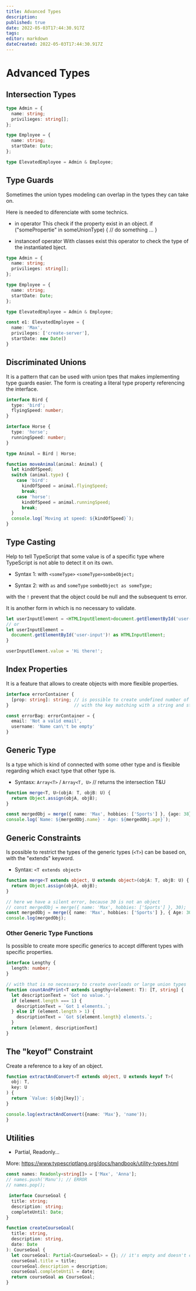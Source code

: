 ```yaml
---
title: Advanced Types
description: 
published: true
date: 2022-05-03T17:44:30.917Z
tags: 
editor: markdown
dateCreated: 2022-05-03T17:44:30.917Z
---
```


# Advanced Types

## Intersection Types

```TypeScript
type Admin = {
  name: string;
  privilieges: string[];
};

type Employee = {
  name: string;
  startDate: Date;
};

type ElevatedEmployee = Admin & Employee;
```

## Type Guards

Sometimes the union types modeling can overlap in the types they can take on.

Here is needed to diferenciate with some technics.

- in operator
  This check if the property exist in an object.
  if ("somePropertie" in someUnionType) { // do something ... }

- instanceof operator
  With classes exist this operator to check the type of the instantiated bject.

```TypeScript
type Admin = {
  name: string;
  privilieges: string[];
};

type Employee = {
  name: string;
  startDate: Date;
};

type ElevatedEmployee = Admin & Employee;

const e1: ElevatedEmployee = {
  name: 'Max',
  privileges: ['create-server'],
  startDate: new Date()
}
```

## Discriminated Unions

It is a pattern that can be used with union tpes that makes implementing type guards easier. The form is creating a literal type property referencing the interface.

```TypeScript
interface Bird {
  type: 'bird';
  flyingSpeed: number;
}

interface Horse {
  type: 'horse';
  runningSpeed: number;
}

type Animal = Bird | Horse;

function moveAnimal(animal: Animal) {
  let kindOfSpeed;
  switch (animal.type) {
    case 'bird':
      kindOfSpeed = animal.flyingSpeed;
      break;
    case 'horse':
      kindOfSpeed = animal.runningSpeed;
      break;
  }
  console.log(`Moving at speed: ${kindOfSpeed}`);
}
```

## Type Casting

Help to tell TypeScript that some value is of a specific type where TypeScript is not able to detect it on its own.

- Syntax 1: with `<someType>`
  `<someType>sombeObject;`

- Syntax 2: with `as` and `someType`
  `sombeObject as someType;`

with the `!` prevent that the object could be null and the subsequent ts error.

It is another form in which is no necessary to validate.

```TypeScript
let userInputElement = <HTMLInputElement>document.getElementById('user-input')!;
// or
let userInputElement = 
  document.getElementById('user-input')! as HTMLInputElement;
}

userInputElement.value = 'Hi there!';
```

## Index Properties

It is a feature that allows to create objects with more flexible properties.

```TypeScript
interface errorContainer {
  [prop: string]: string; // is possible to create undefined number of properties                          
}                         // with the key matching with a string and string values

const errorBag: errorContainer = {
  email: 'Not a valid email',
  username: 'Name can\'t be empty'
}
```

## Generic Type

Is a type which is kind of connected with some other type and is flexible regarding which exact type that other type is.

- Syntasx: `Array<T>` / `Array<T, U>` // returns the intersection T&U

```TypeScript
function merge<T, U>(objA: T, objB: U) {
  return Object.assign(objA, objB);
}

const mergedObj = merge({ name: 'Max', hobbies: ['Sports'] }, {age: 38});
console.log(`Name: ${mergedObj.name} - Age: ${mergedObj.age}`);
```

## Generic Constraints

Is possible to restrict the types of the generic types (`<T>`) can be based on, with the "extends" keyword.

- Syntax: `<T extends object>`

```TypeScript
function merge<T extends object, U extends object>(objA: T, objB: U) {
  return Object.assign(objA, objB);
}

// here we have a silent error, because 30 is not an object
// const mergedObj = merge({ name: 'Max', hobbies: ['Sports'] }, 30); 
const mergedObj = merge({ name: 'Max', hobbies: ['Sports'] }, { Age: 30 });
console.log(mergedObj); 
```

### Other Generic Type Functions

Is possible to create more specific generics to accept different types with specific properties.

```TypeScript
interface Lengthy {
  length: number;
}

// with that is no necessary to create overloads or large union types
function countAndPrint<T extends Lengthy>(element: T): [T, string] {
  let descriptionText = 'Got no value.';
  if (element.length === 1) {
    descriptionText = `Got 1 elements.`;
  } else if (element.length > 1) {
    descriptionText = `Got ${element.length} elements.`;
  }
  return [element, descriptionText]
}
```

## The "keyof" Constraint

Create a reference to a key of an object.

```TypeScript
function extractAndConvert<T extends object, U extends keyof T>(
  obj: T,
  key: U
) {
  return `Value: ${obj[key]}`;
}

console.log(extractAndConvert({name: 'Max'}, 'name'));
}
```

## Utilities

- Partial, Readonly...

More: <https://www.typescriptlang.org/docs/handbook/utility-types.html>

```TypeScript
const names: Readonly<string[]> = ['Max', 'Anna'];
// names.push('Manu'); // ERROR
// names.pop();

 interface CourseGoal {
  title: string;
  description: string;
  completeUntil: Date;
}

function createCourseGoal(
  title: string,
  description: string,
  date: Date
): CourseGoal {
  let courseGoal: Partial<CourseGoal> = {}; // it's empty and doesn't complain
  courseGoal.title = title;
  courseGoal.description = description;
  courseGoal.completeUntil = date;
  return courseGoal as CourseGoal;
}
```
